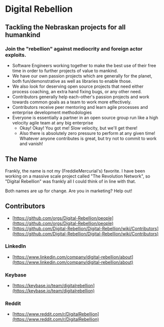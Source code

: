 # Digital Rebellion
## Tackling the Nebraskan projects for all humankind
### Join the "rebellion" against mediocrity and foreign actor exploits.
* Software Engineers working together to make the best use of their free time in order to further projects of value to mankind.
* We have our own passion projects which are generally for the planet, both fun/demonstrative as well as libraries to enable those.
* We also look for deserving open source projects that need either process coaching, an extra hand fixing bugs, or any other need.
* Contributors generally help each-other's passion projects and work towards common goals as a team to work more effectively.
* Contributors receive peer mentoring and learn agile processes and enterprise development methodologies
* Everyone is essentially a partner in an open source group run like a high velocity agile team at any big enterprise
  - Okay! Okay! You got me! Slow velocity, but we'll get there!
  - Also there is absolutely zero pressure to perform at any given time! Whatever anyone contributes is great, but try not to commit to work and vanish!

## The Name
Frankly, the name is not my (FreddieMercurial's) favorite. I have been working on a massive scale project called "The Revolution Network", so "Digital Rebellion" was frankly all I could think of in line with that.

Both names are up for change. Are you in marketing? Help out!

## Contributors

* [https://github.com/orgs/Digital-Rebellion/people](https://github.com/orgs/Digital-Rebellion/people)
* [https://github.com/Digital-Rebellion/Digital-Rebellion/wiki/Contributors](https://github.com/Digital-Rebellion/Digital-Rebellion/wiki/Contributors)

### LinkedIn
* [https://www.linkedin.com/company/digital-rebellion/about](https://www.linkedin.com/company/digital-rebellion/about)

### Keybase
* [https://keybase.io/team/digitalrebellion](https://keybase.io/team/digitalrebellion)

### Reddit
* [https://www.reddit.com/r/DigitalRebellion](https://www.reddit.com/r/DigitalRebellion)
